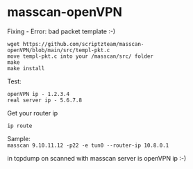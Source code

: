 # masscan-openVPN
Fixing - Error: bad packet template :-)
```
wget https://github.com/scriptzteam/masscan-openVPN/blob/main/src/templ-pkt.c  
move templ-pkt.c into your /masscan/src/ folder  
make  
make install  
```  
Test:
```
openVPN ip - 1.2.3.4  
real server ip - 5.6.7.8  
```
Get your router ip
```
ip route
```

Sample:  
```masscan 9.10.11.12 -p22 -e tun0 --router-ip 10.8.0.1```
  
in tcpdump on scanned with masscan server is openVPN ip :-)
